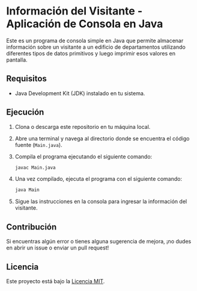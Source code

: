 # Información del Visitante - Aplicación de Consola en Java

Este es un programa de consola simple en Java que permite almacenar información sobre un visitante a un edificio de departamentos utilizando diferentes tipos de datos primitivos y luego imprimir esos valores en pantalla.

## Requisitos

- Java Development Kit (JDK) instalado en tu sistema.

## Ejecución

1. Clona o descarga este repositorio en tu máquina local.
2. Abre una terminal y navega al directorio donde se encuentra el código fuente (`Main.java`).
3. Compila el programa ejecutando el siguiente comando:

   ```bash
   javac Main.java
   ```

4. Una vez compilado, ejecuta el programa con el siguiente comando:

   ```bash
   java Main
   ```

5. Sigue las instrucciones en la consola para ingresar la información del visitante.

## Contribución

Si encuentras algún error o tienes alguna sugerencia de mejora, ¡no dudes en abrir un issue o enviar un pull request!

## Licencia

Este proyecto está bajo la [Licencia MIT](LICENSE).

